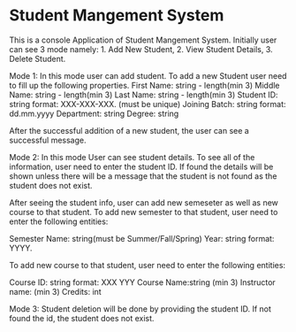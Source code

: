 # Student Mangement System
 
 This is a console Application of Student Mangement System. Initially user can see 3 mode namely: 1. Add New Student, 2. View Student Details, 3. Delete Student.
 
 Mode 1:
 In this mode user can add student. To add a new Student user need to fill up the following properties.
   First Name: string - length(min 3)
   Middle Name: string - length(min 3)
   Last Name: string - length(min 3)
   Student ID: string format: XXX-XXX-XXX. (must be unique)
   Joining Batch: string format: dd.mm.yyyy
   Department: string
   Degree: string
   
   After the successful addition of a new student, the user can see a successful message.
   
Mode 2: 
In this mode User can see student details. To see all of the information, user need to enter the student ID. If found the details will be shown unless there will be a    message that the student is not found as the student does not exist.

After seeing the student info, user can add new semeseter as well as new course to that student.
To add new semester to that student, user need to enter the following entities:

Semester Name: string(must be Summer/Fall/Spring)
Year: string format: YYYY.

To add new course to that student, user need to enter the following entities:

Course ID: string format: XXX YYY
Course Name:string (min 3)
Instructor name: (min 3)
Credits: int


Mode 3:
Student deletion will be done by providing the student ID. If not found the id, the student does not exist.
   
   

